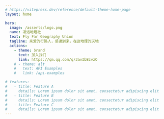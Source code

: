 ```yaml
---
# https://vitepress.dev/reference/default-theme-home-page
layout: home

hero:
  image: /asserts/logo.png
  name: 凌远地理社
  text: Fly Far Geography Union
  tagline: 亲爱的行路人，感谢到来，在这地理的天地
  actions:
    - theme: brand
      text: 加入我们
      link: https://qm.qq.com/q/3avIbBzvzO
    # - theme: alt
    #   text: API Examples
    #   link: /api-examples

# features:
#   - title: Feature A
#     details: Lorem ipsum dolor sit amet, consectetur adipiscing elit
#   - title: Feature B
#     details: Lorem ipsum dolor sit amet, consectetur adipiscing elit
#   - title: Feature C
#     details: Lorem ipsum dolor sit amet, consectetur adipiscing elit
---
```

